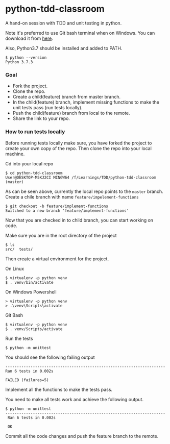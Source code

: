 # python-tdd-classroom
A hand-on session with TDD and unit testing in python.

Note it's preferred to use Git bash terminal when on Windows. You can download it from [here](https://git-scm.com/downloads). 

Also, Python3.7 should be installed and added to PATH.
 
    $ python --version
    Python 3.7.3


### Goal
* Fork the project.
* Clone the repo.
* Create a child(feature) branch from master branch.
* In the child(feature) branch, implement missing functions to make the unit tests pass (run tests locally).
* Push the child(feature) branch from local to the remote.
* Share the link to your repo.

### How to run tests locally
Before running tests locally make sure, you have forked the project to create your own copy of the repo. Then clone the repo into your local machine.

Cd into your local repo
     
    $ cd python-tdd-classroom
    User@DESKTOP-M5KJ2CI MINGW64 /f/Learnings/TDD/python-tdd-classroom (master)
    
As can be seen above, currently the local repo points to the `master` branch. Create a chile branch with name `feature/impelement-functions`

    $ git checkout -b feature/implement-functions
    Switched to a new branch 'feature/implement-functions'
    
Now that you are checked in to child branch, you can start working on code.

     
Make sure you are in the root directory of the project

    $ ls
    src/  tests/
    
Then create a virtual environment for the project.

On Linux

    $ virtualenv -p python venv
    $ . venv/bin/activate

On Windows
Powershell
  
    > virtualenv -p python venv
    > .\venv\Scripts\activate

Git Bash

    $ virtualenv -p python venv
    $ . venv/Scripts/activate

    
Run the tests

    $ python -m unittest
    
You should see the following failing output

    ----------------------------------------------------------------------
    Ran 6 tests in 0.002s

    FAILED (failures=5)
    
Implement all the functions to make the tests pass.

You need to make all tests work and achieve the following output.

    $ python -m unittest
    ----------------------------------------------------------------------
     Ran 6 tests in 0.002s

     OK
     
Commit all the code changes and push the feature branch to the remote.